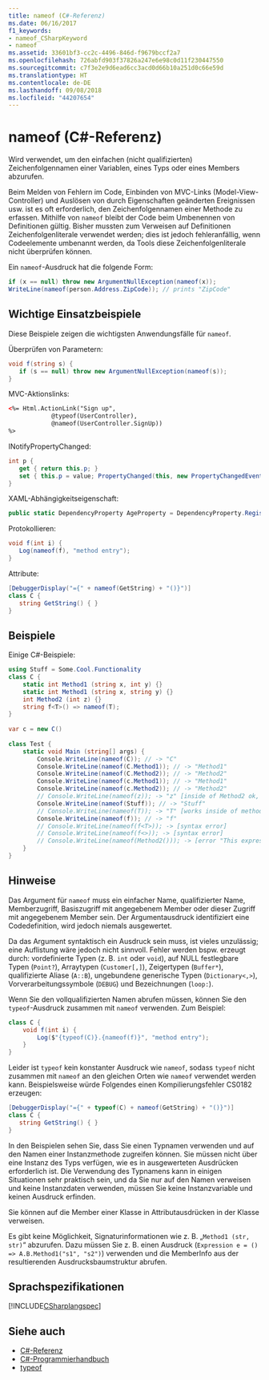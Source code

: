 ```yaml
---
title: nameof (C#-Referenz)
ms.date: 06/16/2017
f1_keywords:
- nameof_CSharpKeyword
- nameof
ms.assetid: 33601bf3-cc2c-4496-846d-f9679bccf2a7
ms.openlocfilehash: 726abfd903f37826a247e6e98c0d11f230447550
ms.sourcegitcommit: c7f3e2e9d6ead6cc3acd0d66b10a251d0c66e59d
ms.translationtype: HT
ms.contentlocale: de-DE
ms.lasthandoff: 09/08/2018
ms.locfileid: "44207654"
---
```

# <a name="nameof-c-reference"></a>nameof (C#-Referenz)

Wird verwendet, um den einfachen (nicht qualifizierten) Zeichenfolgennamen einer Variablen, eines Typs oder eines Members abzurufen.  

Beim Melden von Fehlern im Code, Einbinden von MVC-Links (Model-View-Controller) und Auslösen von durch Eigenschaften geänderten Ereignissen usw. ist es oft erforderlich, den Zeichenfolgennamen einer Methode zu erfassen.  Mithilfe von `nameof` bleibt der Code beim Umbenennen von Definitionen gültig.  Bisher mussten zum Verweisen auf Definitionen Zeichenfolgenliterale verwendet werden; dies ist jedoch fehleranfällig, wenn Codeelemente umbenannt werden, da Tools diese Zeichenfolgenliterale nicht überprüfen können.  
  
 Ein `nameof`-Ausdruck hat die folgende Form:  
  
```csharp  
if (x == null) throw new ArgumentNullException(nameof(x));  
WriteLine(nameof(person.Address.ZipCode)); // prints "ZipCode"  
```  
  
## <a name="key-use-cases"></a>Wichtige Einsatzbeispiele  
 Diese Beispiele zeigen die wichtigsten Anwendungsfälle für `nameof`.  
  
 Überprüfen von Parametern:  
 ```csharp  
void f(string s) {  
    if (s == null) throw new ArgumentNullException(nameof(s));  
}  
```  
  
 MVC-Aktionslinks:  
 ```html  
<%= Html.ActionLink("Sign up",  
             @typeof(UserController),  
             @nameof(UserController.SignUp))  
%>  
```  
  
 INotifyPropertyChanged:  
 ```csharp  
int p {  
    get { return this.p; }  
    set { this.p = value; PropertyChanged(this, new PropertyChangedEventArgs(nameof(this.p)); } // nameof(p) works too  
}  
```  
  
 XAML-Abhängigkeitseigenschaft:  
 ```csharp  
public static DependencyProperty AgeProperty = DependencyProperty.Register(nameof(Age), typeof(int), typeof(C));  
```  
  
 Protokollieren:  
 ```csharp  
void f(int i) {  
    Log(nameof(f), "method entry");  
}  
```  
  
 Attribute:  
 ```csharp  
[DebuggerDisplay("={" + nameof(GetString) + "()}")]  
class C {  
    string GetString() { }  
}  
```  
  
## <a name="examples"></a>Beispiele  
 Einige C#-Beispiele:  
  
```csharp  
using Stuff = Some.Cool.Functionality  
class C {  
    static int Method1 (string x, int y) {}  
    static int Method1 (string x, string y) {}  
    int Method2 (int z) {}  
    string f<T>() => nameof(T);  
}  
  
var c = new C()  
  
class Test {  
    static void Main (string[] args) {  
        Console.WriteLine(nameof(C)); // -> "C"  
        Console.WriteLine(nameof(C.Method1)); // -> "Method1"   
        Console.WriteLine(nameof(C.Method2)); // -> "Method2"  
        Console.WriteLine(nameof(c.Method1)); // -> "Method1"   
        Console.WriteLine(nameof(c.Method2)); // -> "Method2"  
        // Console.WriteLine(nameof(z)); -> "z" [inside of Method2 ok, inside Method1 is a compiler error]  
        Console.WriteLine(nameof(Stuff)); // -> "Stuff"  
        // Console.WriteLine(nameof(T)); -> "T" [works inside of method but not in attributes on the method]  
        Console.WriteLine(nameof(f)); // -> "f"  
        // Console.WriteLine(nameof(f<T>)); -> [syntax error]  
        // Console.WriteLine(nameof(f<>)); -> [syntax error]  
        // Console.WriteLine(nameof(Method2())); -> [error "This expression does not have a name"]  
    }
}
```  
  
## <a name="remarks"></a>Hinweise  
 Das Argument für `nameof` muss ein einfacher Name, qualifizierter Name, Memberzugriff, Basiszugriff mit angegebenem Member oder dieser Zugriff mit angegebenem Member sein.  Der Argumentausdruck identifiziert eine Codedefinition, wird jedoch niemals ausgewertet.  
  
 Da das Argument syntaktisch ein Ausdruck sein muss, ist vieles unzulässig; eine Auflistung wäre jedoch nicht sinnvoll.  Fehler werden bspw. erzeugt durch: vordefinierte Typen (z. B. `int` oder `void`), auf NULL festlegbare Typen (`Point?`), Arraytypen (`Customer[,]`), Zeigertypen (`Buffer*`), qualifizierte Aliase (`A::B`), ungebundene generische Typen (`Dictionary<,>`), Vorverarbeitungssymbole (`DEBUG`) und Bezeichnungen (`loop:`).  
  
 Wenn Sie den vollqualifizierten Namen abrufen müssen, können Sie den `typeof`-Ausdruck zusammen mit `nameof` verwenden.  Zum Beispiel:
```csharp  
class C {
    void f(int i) {  
        Log($"{typeof(C)}.{nameof(f)}", "method entry");  
    }
}
``` 

 Leider ist `typeof` kein konstanter Ausdruck wie `nameof`, sodass `typeof` nicht zusammen mit `nameof` an den gleichen Orten wie `nameof` verwendet werden kann.  Beispielsweise würde Folgendes einen Kompilierungsfehler CS0182 erzeugen:
 ```csharp  
[DebuggerDisplay("={" + typeof(C) + nameof(GetString) + "()}")]  
class C {  
    string GetString() { }  
}  
```    
 In den Beispielen sehen Sie, dass Sie einen Typnamen verwenden und auf den Namen einer Instanzmethode zugreifen können.  Sie müssen nicht über eine Instanz des Typs verfügen, wie es in ausgewerteten Ausdrücken erforderlich ist.  Die Verwendung des Typnamens kann in einigen Situationen sehr praktisch sein, und da Sie nur auf den Namen verweisen und keine Instanzdaten verwenden, müssen Sie keine Instanzvariable und keinen Ausdruck erfinden.  
  
 Sie können auf die Member einer Klasse in Attributausdrücken in der Klasse verweisen.  
  
 Es gibt keine Möglichkeit, Signaturinformationen wie z. B. „`Method1 (str, str)`“ abzurufen.  Dazu müssen Sie z. B. einen Ausdruck (`Expression e = () => A.B.Method1("s1", "s2")`) verwenden und die MemberInfo aus der resultierenden Ausdrucksbaumstruktur abrufen.  
  
## <a name="language-specifications"></a>Sprachspezifikationen  
 [!INCLUDE[CSharplangspec](~/includes/csharplangspec-md.md)]  
  
## <a name="see-also"></a>Siehe auch

- [C#-Referenz](../../../csharp/language-reference/index.md)  
- [C#-Programmierhandbuch](../../../csharp/programming-guide/index.md)  
- [typeof](../../../csharp/language-reference/keywords/typeof.md)  
